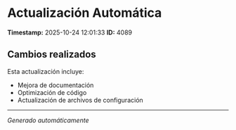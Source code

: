 # Actualización Automática

**Timestamp:** 2025-10-24 12:01:33
**ID:** 4089

## Cambios realizados

Esta actualización incluye:
- Mejora de documentación
- Optimización de código
- Actualización de archivos de configuración

---
*Generado automáticamente*
